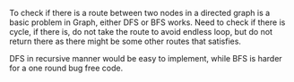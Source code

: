 
To check if there is a route between two nodes in a directed graph is a basic problem in Graph, either DFS or BFS works. Need to check if there is cycle, if there is, do not take the route to avoid endless loop, but do not return there as there might be some other routes that satisfies.

DFS in recursive manner would be easy to implement, while BFS is harder for a one round bug free code.

